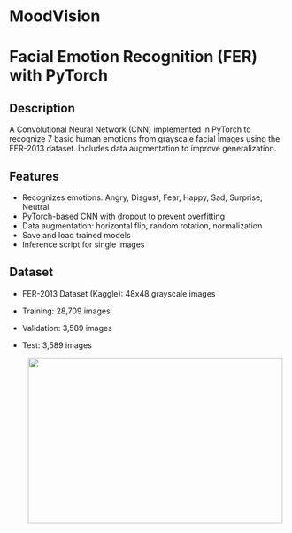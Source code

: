 # MoodVision
# Facial Emotion Recognition (FER) with PyTorch

## Description
A Convolutional Neural Network (CNN) implemented in PyTorch to recognize 7 basic human emotions from grayscale facial images using the FER-2013 dataset. Includes data augmentation to improve generalization.

## Features
- Recognizes emotions: Angry, Disgust, Fear, Happy, Sad, Surprise, Neutral
- PyTorch-based CNN with dropout to prevent overfitting
- Data augmentation: horizontal flip, random rotation, normalization
- Save and load trained models
- Inference script for single images

## Dataset
- FER-2013 Dataset (Kaggle): 48x48 grayscale images
- Training: 28,709 images
- Validation: 3,589 images
- Test: 3,589 images

   <p align="center">
   <img width="460" height="300" src="https://images.steamusercontent.com/ugc/853850382734842718/CF3080C4459B40AA450C3ADCA07E52A6E7B9F3CA/?imw=5000&imh=5000&ima=fit&impolicy=Letterbox&imcolor=%23000000&letterbox=false">
   </p>


